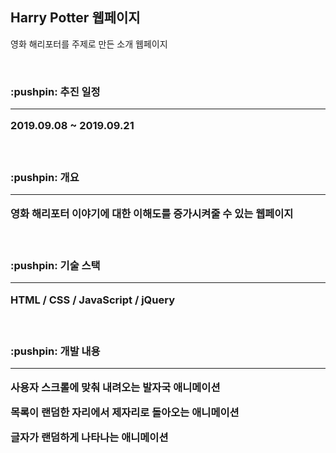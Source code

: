 <h2>Harry Potter 웹페이지 </h2>

<p>영화 해리포터를 주제로 만든 소개 웹페이지</p>
<br>

<h3>:pushpin: 추진 일정</3>
<hr>
<p>2019.09.08 ~ 2019.09.21</p>
<br>

<h3>:pushpin: 개요</3>
<hr>
<p>영화 해리포터 이야기에 대한 이해도를 증가시켜줄 수 있는 웹페이지</p>
<br>

<h3>:pushpin: 기술 스택</3>
<hr>
<p>HTML / CSS / JavaScript / jQuery</p>
<br>

<h3>:pushpin: 개발 내용</3>
<hr>
<p>사용자 스크롤에 맞춰 내려오는 발자국 애니메이션</p>
<p>목록이 랜덤한 자리에서 제자리로 돌아오는 애니메이션</p>
<p>글자가 랜덤하게 나타나는 애니메이션</p>
<br>
